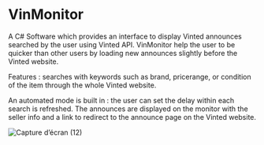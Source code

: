 # VinMonitor
A C# Software which provides an interface to display Vinted announces searched by the user using Vinted API.
VinMonitor help the user to be quicker than other users by loading new announces slightly before the Vinted website. 

Features : searches with keywords such as brand, pricerange, or condition of the item through the whole Vinted website.

An automated mode is built in : the user can set the delay within each search is refreshed.
The announces are displayed on the monitor with the seller info and a link to redirect to the announce page on the Vinted website.

![Capture d’écran (12)](https://github.com/user-attachments/assets/bf908035-e7bf-4998-b597-0f45dfa6d74e)

